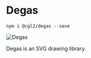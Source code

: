# Degas

`npm i @cgl2/degas --save`

![Degas](https://s3.amazonaws.com/cgldemo/degas/degas-logo.jpg)

Degas is an SVG drawing library.


